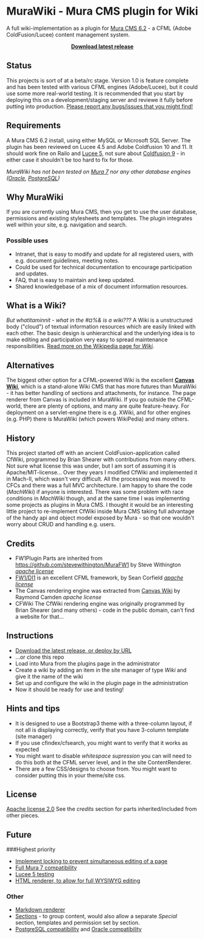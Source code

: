 # MuraWiki - Mura CMS plugin for Wiki
A full wiki-implementation as a plugin for [Mura CMS 6.2](http://www.getmura.com/) - a CFML (Adobe ColdFusion/Lucee) content management system.

<p align="center"><strong><a href="https://github.com/fraxen/mura500/releases">Download latest release</a></strong></p>

## Status
This projects is sort of at a beta/rc stage. Version 1.0 is feature complete and has been tested with various CFML engines (Adobe/Lucee), but it could use some more real-world testing. It is recommended that you start by deploying this on a development/staging server and reviewe it fully before putting into production.
[Please report any bugs/issues that you might find!](https://github.com/fraxen/murawiki/issues)

## Requirements
A Mura CMS 6.2 install, using either MySQL or Microsoft SQL Server. The plugin has been reviewed on Lucee 4.5 and Adobe Coldfusion 10 and 11. It should work fine on Railo and [Lucee 5](https://github.com/fraxen/murawiki/issues/28), not sure about [Coldfusion 9](https://github.com/fraxen/murawiki/issues/29) - in either case it shouldn't be too hard to fix for those.

*MuraWiki has not been tested on [Mura 7](https://github.com/fraxen/murawiki/issues/25) nor any other database engines ([Oracle](https://github.com/fraxen/murawiki/issues/26), [PostgreSQL](https://github.com/fraxen/murawiki/issues/27))*


## Why MuraWiki
If you are currently using Mura CMS, then you get to use the user database, permissions and existing stylesheets and templates. The plugin integrates well within your site, e.g. navigation and search.

### Possible uses
* Intranet, that is easy to modify and update for all registered users, with e.g. document guidelines, meeting notes.
* Could be used for technical documentation to encourage participation and updates.
* FAQ, that is easy to maintain and keep updated.
* Shared knowledgebase of a mix of document information resources.

## What is a Wiki?
*But whatitaminnit - what in the #¤%& is a wiki???* A Wiki is a unstructured body ("cloud") of textual information resources which are easily linked with each other. The basic design is unhierarchical and the underlying idea is to make editing and participation very easy to spread maintenance responsibilities. [Read more on the Wikipedia page for *Wiki*](https://en.wikipedia.org/wiki/Wiki).

## Alternatives
The biggest other option for a CFML-powered Wiki is the excellent **[Canvas Wiki](http://canvas.riaforge.org)**, which is a stand-alone Wiki CMS that has more futures than MuraWiki - it has better handling of sections and attachments, for instance. The page renderer from Canvas is included in MuraWiki.
If you go outside the CFML-world, there are plenty of options, and many are quite feature-heavy. For deployment on a servlet-engine there is e.g. XWiki, and for other engines (e.g. PHP) there is MuraWiki (which powers WikiPedia) and many others.


## History
This project started off with an ancient ColdFusion-application called CfWiki, programmed by Brian Shearer with contributions from many others. Not sure what license this was under, but I am sort of assuming it is Apache/MIT-license...
Over they years I modified CfWiki and implemented it in Mach-II, which wasn't very difficult. All the processing was moved to CFCs and there was a full MVC architecture. I am happy to share the code (*MachWiki*) if anyone is interested.
There was some problem with race conditions in *MachWiki* though, and at the same time I was implementing some projects as plugins in Mura CMS. I thought it would be an interesting little project to re-implement CfWiki inside Mura CMS taking full advantage of the handy api and object model exposed by Mura - so that one wouldn't worry about CRUD and handling e.g. users.


## Credits
* FW1Plugin Parts are inherited from https://github.com/stevewithington/MuraFW1 by Steve Withington _[apache license](https://raw.githubusercontent.com/stevewithington/MuraFW1/develop/license.txt)_
* [FW1/DI1](https://github.com/framework-one/fw1) is an excellent CFML framework, by Sean Corfield _[apache license](https://raw.githubusercontent.com/framework-one/fw1/develop/LICENSE)_
* The Canvas rendering engine was extracted from [Canvas Wiki](http://canvas.riaforge.org/) by Raymond Camden _apache license_
* CFWiki The CfWiki rendering engine was originally programmed by Brian Shearer (and many others) - code in the public domain, can't find a website for that...

## Instructions
* [Download the latest release, or deploy by URL](https://github.com/fraxen/murawiki/releases)
* ...or clone this repo
* Load into Mura from the plugins page in the administrator
* Create a wiki by adding an item in the site manager of type _Wiki_ and give it the name of the wiki
* Set up and configure the wiki in the plugin page in the administration
* Now it should be ready for use and testing!

## Hints and tips
* It is designed to use a Bootstrap3 theme with a three-column layout, if not all is displaying correctly, verify that you have 3-column template (site manager)
* If you use cfindex/cfsearch, you might want to verify that it works as expected
* You might want to disable _whitespace supression_ you can will need to do this both at the CFML server level, and in the site ContentRenderer.
* There are a few CSS/designs to choose from. You might want to consider putting this in your theme/site css.

## License
[Apache license 2.0](https://raw.githubusercontent.com/fraxen/murawiki/master/LICENSE)
See the _credits_ section for parts inherited/included from other pieces.

## Future
###Highest priority
* [Implement locking to prevent simultaneous editing of a page](https://github.com/fraxen/murawiki/issues/24)
* [Full Mura 7 compatibility](https://github.com/fraxen/murawiki/issues/25)
* [Lucee 5 testing](https://github.com/fraxen/murawiki/issues/28)
* [HTML renderer, to allow for full WYSIWYG editing](https://github.com/fraxen/murawiki/issues/30)
### Other
* [Markdown renderer](https://github.com/fraxen/murawiki/issues/31)
* [Sections](https://github.com/fraxen/murawiki/issues/32) - to group content, would also allow a separate _Special_ section, templates and permission set by section.
* [PostgreSQL compatibility](https://github.com/fraxen/murawiki/issues/27) and [Oracle compatibility](https://github.com/fraxen/murawiki/issues/26)
